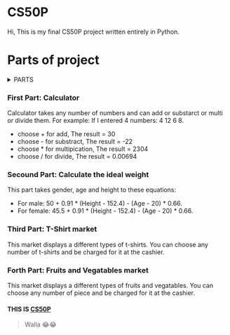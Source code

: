# CS50P
Hi, This is my final CS50P project written entirely in Python.
# Parts of project
<details>
<summary>PARTS</summary>

| Rank | PARTS |
|-----:|-----------|
|     1| Calculator|
|     2| calc the ideal weight    |
|     3| T-Shirt market       |
|     4| Fruits and Vegatables market|

</details>

### First Part: Calculator 
Calculator takes any number of numbers and can add or substarct or multi or divide them.
For example: If I entered 4 numbers: 4 12 6 8.
* choose + for add, The result = 30
* choose - for substract, The result = -22
* choose * for multipication, The result = 2304
* choose / for divide, The result = 0.00694
### Secound Part: Calculate the ideal weight
This part takes gender, age and height to these equations:
- For male: 50 + 0.91 * (Height - 152.4) - (Age - 20) * 0.66.
- For female: 45.5 + 0.91 * (Height - 152.4) - (Age - 20) * 0.66.
### Third Part: T-Shirt market
This market displays a different types of t-shirts.
You can choose any number of t-shirts and be charged for it at the cashier.
### Forth Part: Fruits and Vegatables market
This market displays a different types of fruits and vegatables.
You can choose any number of piece and be charged for it at the cashier.
#### THIS IS [CS50P](https://cs50.harvard.edu/python/)
> Walla 😂😂
